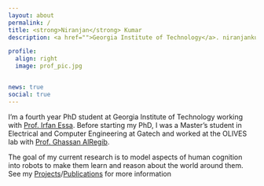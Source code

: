 ```yaml
---
layout: about
permalink: /
title: <strong>Niranjan</strong> Kumar
description: <a href="">Georgia Institute of Technology</a>. niranjankumar@gatech.edu

profile:
  align: right
  image: prof_pic.jpg


news: true
social: true
---
```

I’m a fourth year PhD student at Georgia Institute of Technology working with [Prof. Irfan Essa](http://www.irfanessa.gatech.edu/). Before starting my PhD, I was a Master’s student in Electrical and Computer Engineering at Gatech and worked at the OLIVES lab with [Prof. Ghassan AlRegib](https://ghassanalregib.info/).

The goal of my current research is to model aspects of human cognition into robots to make them learn and reason about the world around them. See my [Projects](/al-folio/projects/)/[Publications](/al-folio/publications/) for more information


